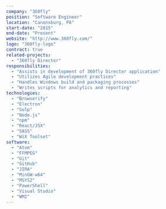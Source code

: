 ```yaml
---
company: "360fly"
position: "Software Engineer"
location: "Canonsburg, PA"
start-date: "2015"
end-date: "Present"
website: "http://www.360fly.com/"
logo: "360fly-logo"
contract: true
related-projects:
  - "360fly Director"
responsibilities:
  - "Assists in development of 360fly Director application"
  - "Utilizes Agile development practices"
  - "Handles Windows build and packaging processes"
  - "Writes scripts for analytics and reporting"
technologies:
  - "Browserify"
  - "Electron"
  - "Gulp"
  - "Node.js"
  - "npm"
  - "React/JSX"
  - "SASS"
  - "WiX Toolset"
software:
  - "Atom"
  - "FFMPEG"
  - "Git"
  - "GitHub"
  - "JIRA"
  - "MinGW-w64"
  - "MSYS2"
  - "PowerShell"
  - "Visual Studio"
  - "WMI"
---
```

